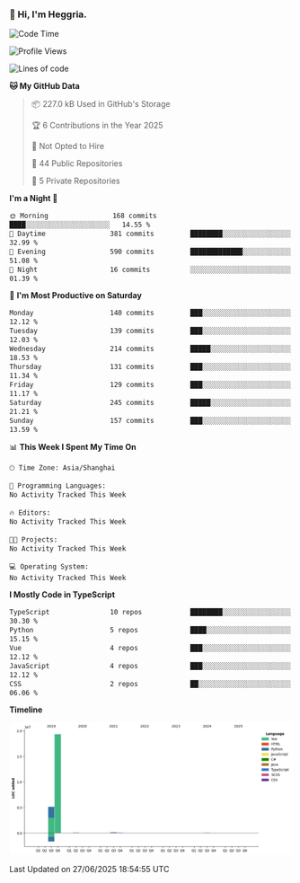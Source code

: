 ### 👋 Hi, I'm Heggria.

<!--START_SECTION:waka-->
![Code Time](http://img.shields.io/badge/Code%20Time-1%2C037%20hrs%2020%20mins-blue)

![Profile Views](http://img.shields.io/badge/Profile%20Views-0-blue)

![Lines of code](https://img.shields.io/badge/From%20Hello%20World%20I%27ve%20Written-24.8%20million%20lines%20of%20code-blue)

**🐱 My GitHub Data** 

> 📦 227.0 kB Used in GitHub's Storage 
 > 
> 🏆 6 Contributions in the Year 2025
 > 
> 🚫 Not Opted to Hire
 > 
> 📜 44 Public Repositories 
 > 
> 🔑 5 Private Repositories 
 > 
**I'm a Night 🦉** 

```text
🌞 Morning                168 commits         ████░░░░░░░░░░░░░░░░░░░░░   14.55 % 
🌆 Daytime                381 commits         ████████░░░░░░░░░░░░░░░░░   32.99 % 
🌃 Evening                590 commits         █████████████░░░░░░░░░░░░   51.08 % 
🌙 Night                  16 commits          ░░░░░░░░░░░░░░░░░░░░░░░░░   01.39 % 
```
📅 **I'm Most Productive on Saturday** 

```text
Monday                   140 commits         ███░░░░░░░░░░░░░░░░░░░░░░   12.12 % 
Tuesday                  139 commits         ███░░░░░░░░░░░░░░░░░░░░░░   12.03 % 
Wednesday                214 commits         █████░░░░░░░░░░░░░░░░░░░░   18.53 % 
Thursday                 131 commits         ███░░░░░░░░░░░░░░░░░░░░░░   11.34 % 
Friday                   129 commits         ███░░░░░░░░░░░░░░░░░░░░░░   11.17 % 
Saturday                 245 commits         █████░░░░░░░░░░░░░░░░░░░░   21.21 % 
Sunday                   157 commits         ███░░░░░░░░░░░░░░░░░░░░░░   13.59 % 
```


📊 **This Week I Spent My Time On** 

```text
🕑︎ Time Zone: Asia/Shanghai

💬 Programming Languages: 
No Activity Tracked This Week

🔥 Editors: 
No Activity Tracked This Week

🐱‍💻 Projects: 
No Activity Tracked This Week

💻 Operating System: 
No Activity Tracked This Week
```

**I Mostly Code in TypeScript** 

```text
TypeScript               10 repos            ████████░░░░░░░░░░░░░░░░░   30.30 % 
Python                   5 repos             ████░░░░░░░░░░░░░░░░░░░░░   15.15 % 
Vue                      4 repos             ███░░░░░░░░░░░░░░░░░░░░░░   12.12 % 
JavaScript               4 repos             ███░░░░░░░░░░░░░░░░░░░░░░   12.12 % 
CSS                      2 repos             ██░░░░░░░░░░░░░░░░░░░░░░░   06.06 % 
```



**Timeline**

![Lines of Code chart](https://raw.githubusercontent.com/heggria/heggria/main/assets/bar_graph.png)


 Last Updated on 27/06/2025 18:54:55 UTC
<!--END_SECTION:waka-->

